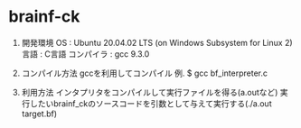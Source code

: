 # brainf-ck

1. 開発環境
    OS : Ubuntu 20.04.02 LTS (on Windows Subsystem for Linux 2)
    言語 : C言語
    コンパイラ : gcc 9.3.0
    
2. コンパイル方法
    gccを利用してコンパイル
    例. $ gcc bf_interpreter.c
    
3. 利用方法
    インタプリタをコンパイルして実行ファイルを得る(a.outなど)
    実行したいbrainf_ckのソースコードを引数として与えて実行する(./a.out target.bf)
